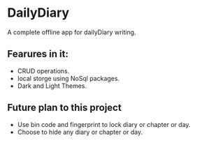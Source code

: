 # DailyDiary
 A complete offline app for dailyDiary writing.
## Fearures in it:
- CRUD operations.
- local storge using NoSql packages.
- Dark and Light Themes.

## Future plan to this project
- Use bin code and fingerprint to lock diary or chapter or day.
- Choose to hide any diary or chapter or day. 
